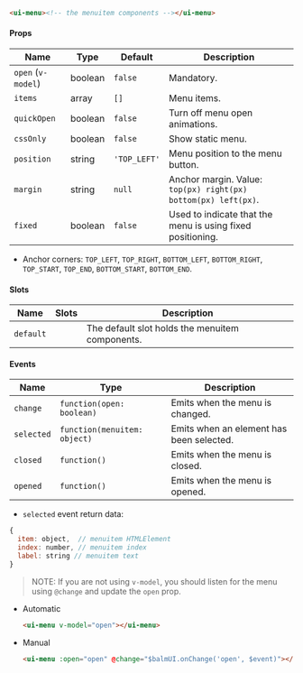 ```html
<ui-menu><!-- the menuitem components --></ui-menu>
```

#### Props

| Name               | Type    | Default      | Description                                                    |
| ------------------ | ------- | ------------ | -------------------------------------------------------------- |
| `open` (`v-model`) | boolean | `false`      | Mandatory.                                                     |
| `items`            | array   | `[]`         | Menu items.                                                    |
| `quickOpen`        | boolean | `false`      | Turn off menu open animations.                                 |
| `cssOnly`          | boolean | `false`      | Show static menu.                                              |
| `position`         | string  | `'TOP_LEFT'` | Menu position to the menu button.                              |
| `margin`           | string  | `null`       | Anchor margin. Value: `top(px) right(px) bottom(px) left(px)`. |
| `fixed`            | boolean | `false`      | Used to indicate that the menu is using fixed positioning.     |

- Anchor corners: `TOP_LEFT`, `TOP_RIGHT`, `BOTTOM_LEFT`, `BOTTOM_RIGHT`, `TOP_START`, `TOP_END`, `BOTTOM_START`, `BOTTOM_END`.

#### Slots

| Name      | Slots | Description                                     |
| --------- | ----- | ----------------------------------------------- |
| `default` |       | The default slot holds the menuitem components. |

#### Events

| Name       | Type                         | Description                              |
| ---------- | ---------------------------- | ---------------------------------------- |
| `change`   | `function(open: boolean)`    | Emits when the menu is changed.          |
| `selected` | `function(menuitem: object)` | Emits when an element has been selected. |
| `closed`   | `function()`                 | Emits when the menu is closed.           |
| `opened`   | `function()`                 | Emits when the menu is opened.           |

- `selected` event return data:

```js
{
  item: object,  // menuitem HTMLElement
  index: number, // menuitem index
  label: string // menuitem text
}
```

> NOTE: If you are not using `v-model`, you should listen for the menu using `@change` and update the `open` prop.

- Automatic
  ```html
  <ui-menu v-model="open"></ui-menu>
  ```
- Manual
  ```html
  <ui-menu :open="open" @change="$balmUI.onChange('open', $event)"></ui-menu>
  ```
